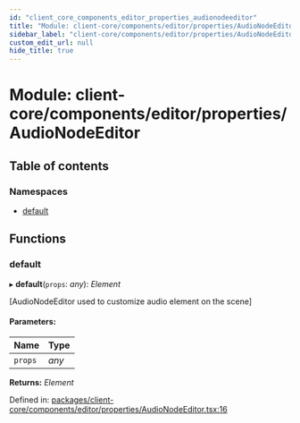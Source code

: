 ```yaml
---
id: "client_core_components_editor_properties_audionodeeditor"
title: "Module: client-core/components/editor/properties/AudioNodeEditor"
sidebar_label: "client-core/components/editor/properties/AudioNodeEditor"
custom_edit_url: null
hide_title: true
---
```


# Module: client-core/components/editor/properties/AudioNodeEditor

## Table of contents

### Namespaces

- [default](client_core_components_editor_properties_audionodeeditor.default.md)

## Functions

### default

▸ **default**(`props`: *any*): *Element*

[AudioNodeEditor used to customize audio element on the scene]

#### Parameters:

Name | Type |
:------ | :------ |
`props` | *any* |

**Returns:** *Element*

Defined in: [packages/client-core/components/editor/properties/AudioNodeEditor.tsx:16](https://github.com/xr3ngine/xr3ngine/blob/5a0f83ed8/packages/client-core/components/editor/properties/AudioNodeEditor.tsx#L16)
